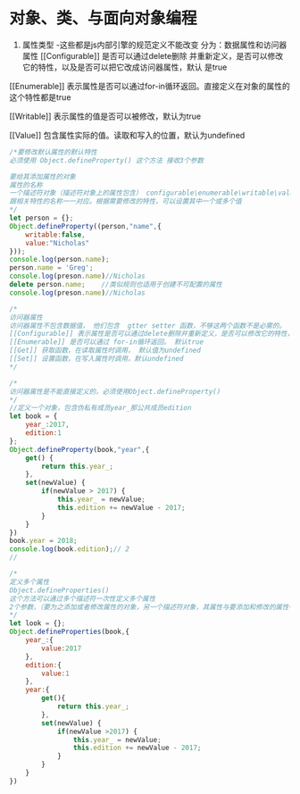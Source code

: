 # 对象、类、与面向对象编程

1. 属性类型 -这些都是js内部引擎的规范定义不能改变
 分为：数据属性和访问器属性 
 [[Configurable]] 是否可以通过delete删除 并重新定义，是否可以修改它的特性，以及是否可以把它改成访问器属性，默认 是true

 [[Enumerable]] 表示属性是否可以通过for-in循环返回。直接定义在对象的属性的这个特性都是true

 [[Writable]] 表示属性的值是否可以被修改，默认为true

 [[Value]] 包含属性实际的值。读取和写入的位置，默认为undefined

```js
/*要修改默认属性的默认特性
必须使用 Object.defineProperty() 这个方法 接收3个参数

要给其添加属性的对象
属性的名称
一个描述符对象（描述符对象上的属性包含） configurable\enumerable\writable\value
跟相关特性的名称一一对应。根据需要修改的特性，可以设置其中一个或多个值
*/
let person = {};
Object.defineProperty((person,"name",{
    writable:false,
    value:"Nicholas"
}));
console.log(person.name);
person.name = 'Greg';
console.log(preson.name)//Nicholas
delete person.name;    //类似规则也适用于创建不可配置的属性
console.log(preson.name)//Nicholas

/*
访问器属性
访问器属性不包含数据值， 他们包含  gtter setter 函数，不够这两个函数不是必需的。
[[Configurable]] 表示属性是否可以通过delete删除并重新定义，是否可以修改它的特性，以及是否可以把它改为数据属性。默认这个属性为true
[[Enumerable]] 是否可以通过 for-in循环返回。 默认true
[[Get]] 获取函数，在读取属性时调用， 默认值为undefined
[[Set]] 设置函数，在写入属性时调用，默认undefined
*/

/*
访问器属性是不能直接定义的，必须使用Object.defineProperty()
*/
//定义一个对象，包含伪私有成员year_那公共成员edition
let book = {
    year_:2017,
    edition:1
};
Object.defineProperty(book,"year",{
    get() {
        return this.year_;
    },
    set(newValue) {
        if(newValue > 2017) {
            this.year_ = newValue;
            this.edition += newValue - 2017;
        }
    }
})
book.year = 2018;
console.log(book.edition);// 2
//

/*
定义多个属性
Object.defineProperties()
这个方法可以通过多个描述符一次性定义多个属性
2个参数，（要为之添加或者修改属性的对象，另一个描述符对象，其属性与要添加和修改的属性一一对应。）
*/
let look = {};
Object.defineProperties(book,{
    year_:{
        value:2017
    },
    edition:{
        value:1
    },
    year:{
        get(){
            return this.year_;
        },
        set(newValue) {
            if(newValue >2017) {
                this.year_ = newValue;
                this.edition += newValue - 2017;
            }
        }
    }
})
```


